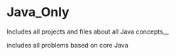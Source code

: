 # Java_Only

Includes all projects and files about all Java concepts__

includes all problems based on core Java
